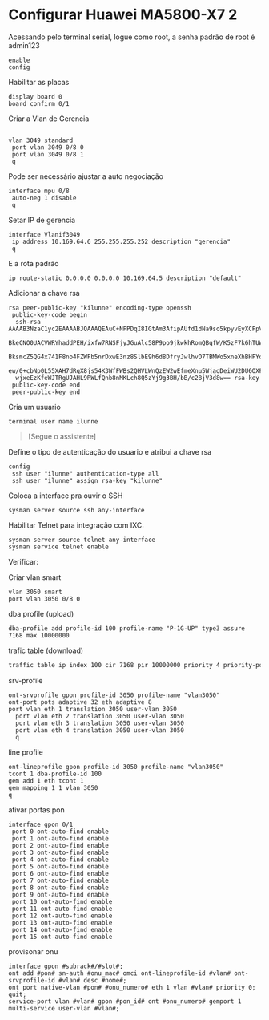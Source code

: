 
# Configurar Huawei MA5800-X7 2

Acessando pelo terminal serial, logue como root, a senha padrão de root é  admin123

```
enable
config
```
Habilitar as placas
```
display board 0
board confirm 0/1
```
Criar a Vlan de Gerencia
```

vlan 3049 standard
 port vlan 3049 0/8 0
 port vlan 3049 0/8 1
 q
```
Pode ser necessário ajustar a auto negociação
```
interface mpu 0/8
 auto-neg 1 disable
 q
```
Setar IP de gerencia
```
interface Vlanif3049
 ip address 10.169.64.6 255.255.255.252 description "gerencia"
 q
```
E a rota padrão
```
ip route-static 0.0.0.0 0.0.0.0 10.169.64.5 description "default"
```
Adicionar a chave rsa
```
rsa peer-public-key "kilunne" encoding-type openssh
 public-key-code begin
  ssh-rsa AAAAB3NzaC1yc2EAAAABJQAAAQEAuC+NFPDqI8IGtAm3AfipAUfd1dNa9so5kpyvEyXCFpVP
  BkeCNO0UACVWRYhaddPEH/ixfw7RNSFjyJGuAlc58P9po9jkwkhRomQBqfW/K5zF7k6hTUW2xj4yfdd9
  BksmcZ5QG4x741F8no4FZWFb5nrDxwE3nz8SlbE9h6d8DfryJwlhvO7TBMWo5xneXhBHFYq5f8OUluqO
  ew/0+cbNp0L55XAH7dRqX8js54K3WfFWBs2QHVLWnQzEW2wEfmeXnu5WjagDeiWU2DU6OXFEp5FZc+r5
  wjxeEzKfeWJTRgUJAHL9RWLfQnb8nMKLch8Q5zYj9g3BH/bB/c28jV3d8w== rsa-key
 public-key-code end
 peer-public-key end
```
Cria um usuario
```
terminal user name ilunne
```
> [Segue o assistente]

Define o tipo de autenticação do usuario e atribui a chave rsa
```
config
 ssh user "ilunne" authentication-type all
 ssh user "ilunne" assign rsa-key "kilunne"
```

Coloca a interface pra ouvir o SSH
```
sysman server source ssh any-interface
```

Habilitar Telnet para integração com IXC:

```
sysman server source telnet any-interface
sysman service telnet enable
```
Verificar:

Criar vlan smart

```
vlan 3050 smart
port vlan 3050 0/8 0
```

dba profile (upload)
```
dba-profile add profile-id 100 profile-name "P-1G-UP" type3 assure 7168 max 10000000
```
trafic table (download)
```bash
traffic table ip index 100 cir 7168 pir 10000000 priority 4 priority-policy tag-in-package 
```
srv-profile

```
ont-srvprofile gpon profile-id 3050 profile-name "vlan3050"
ont-port pots adaptive 32 eth adaptive 8
port vlan eth 1 translation 3050 user-vlan 3050
  port vlan eth 2 translation 3050 user-vlan 3050
  port vlan eth 3 translation 3050 user-vlan 3050
  port vlan eth 4 translation 3050 user-vlan 3050
  q
```

line profile

```
ont-lineprofile gpon profile-id 3050 profile-name "vlan3050"
tcont 1 dba-profile-id 100
gem add 1 eth tcont 1
gem mapping 1 1 vlan 3050
q
```

ativar portas pon

```
interface gpon 0/1
 port 0 ont-auto-find enable
 port 1 ont-auto-find enable
 port 2 ont-auto-find enable
 port 3 ont-auto-find enable
 port 4 ont-auto-find enable
 port 5 ont-auto-find enable
 port 6 ont-auto-find enable
 port 7 ont-auto-find enable
 port 8 ont-auto-find enable
 port 9 ont-auto-find enable
 port 10 ont-auto-find enable
 port 11 ont-auto-find enable
 port 12 ont-auto-find enable
 port 13 ont-auto-find enable
 port 14 ont-auto-find enable
 port 15 ont-auto-find enable
```

provisonar onu

```
interface gpon #subrack#/#slot#;
ont add #pon# sn-auth #onu_mac# omci ont-lineprofile-id #vlan# ont-srvprofile-id #vlan# desc #nome#;
ont port native-vlan #pon# #onu_numero# eth 1 vlan #vlan# priority 0;
quit;
service-port vlan #vlan# gpon #pon_id# ont #onu_numero# gemport 1 multi-service user-vlan #vlan#;
```





